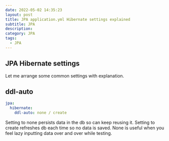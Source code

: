 ```yaml
---
date: 2022-05-02 14:35:23
layout: post
title: JPA application.yml Hibernate settings explained
subtitle: JPA
description: 
category: JPA
tags:
  - JPA
---
```


## JPA Hibernate settings
Let me arrange some common settings with explanation.

## ddl-auto 
```yaml
jpa:
  hibernate:
    ddl-auto: none / create
```

Setting to none persists data in the db so can keep reusing it. Setting to create 
refreshes db each time so no data is saved. None is useful when you feel lazy inputting
data over and over while testing.




